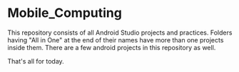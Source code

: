 # Mobile_Computing
This repository consists of all Android Studio projects and practices. Folders having "All in One" at the end of their names have more than one projects inside them.
There are a few android projects in this repository as well.

That's all for today.
